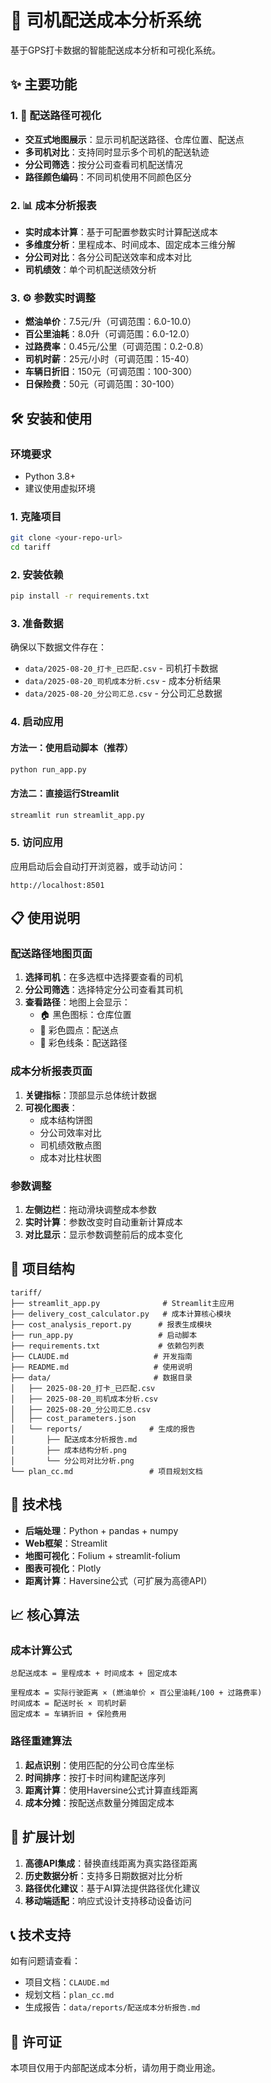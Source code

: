# 🚚 司机配送成本分析系统

基于GPS打卡数据的智能配送成本分析和可视化系统。

## ✨ 主要功能

### 1. 📍 配送路径可视化
- **交互式地图展示**：显示司机配送路径、仓库位置、配送点
- **多司机对比**：支持同时显示多个司机的配送轨迹
- **分公司筛选**：按分公司查看司机配送情况
- **路径颜色编码**：不同司机使用不同颜色区分

### 2. 📊 成本分析报表
- **实时成本计算**：基于可配置参数实时计算配送成本
- **多维度分析**：里程成本、时间成本、固定成本三维分解
- **分公司对比**：各分公司配送效率和成本对比
- **司机绩效**：单个司机配送绩效分析

### 3. ⚙️ 参数实时调整
- **燃油单价**：7.5元/升（可调范围：6.0-10.0）
- **百公里油耗**：8.0升（可调范围：6.0-12.0）
- **过路费率**：0.45元/公里（可调范围：0.2-0.8）
- **司机时薪**：25元/小时（可调范围：15-40）
- **车辆日折旧**：150元（可调范围：100-300）
- **日保险费**：50元（可调范围：30-100）

## 🛠️ 安装和使用

### 环境要求
- Python 3.8+
- 建议使用虚拟环境

### 1. 克隆项目
```bash
git clone <your-repo-url>
cd tariff
```

### 2. 安装依赖
```bash
pip install -r requirements.txt
```

### 3. 准备数据
确保以下数据文件存在：
- `data/2025-08-20_打卡_已匹配.csv` - 司机打卡数据
- `data/2025-08-20_司机成本分析.csv` - 成本分析结果
- `data/2025-08-20_分公司汇总.csv` - 分公司汇总数据

### 4. 启动应用

#### 方法一：使用启动脚本（推荐）
```bash
python run_app.py
```

#### 方法二：直接运行Streamlit
```bash
streamlit run streamlit_app.py
```

### 5. 访问应用
应用启动后会自动打开浏览器，或手动访问：
```
http://localhost:8501
```

## 📋 使用说明

### 配送路径地图页面
1. **选择司机**：在多选框中选择要查看的司机
2. **分公司筛选**：选择特定分公司查看其司机
3. **查看路径**：地图上会显示：
   - 🏠 黑色图标：仓库位置
   - 🔴 彩色圆点：配送点
   - 📍 彩色线条：配送路径

### 成本分析报表页面
1. **关键指标**：顶部显示总体统计数据
2. **可视化图表**：
   - 成本结构饼图
   - 分公司效率对比
   - 司机绩效散点图
   - 成本对比柱状图

### 参数调整
1. **左侧边栏**：拖动滑块调整成本参数
2. **实时计算**：参数改变时自动重新计算成本
3. **对比显示**：显示参数调整前后的成本变化

## 📁 项目结构

```
tariff/
├── streamlit_app.py              # Streamlit主应用
├── delivery_cost_calculator.py   # 成本计算核心模块
├── cost_analysis_report.py      # 报表生成模块
├── run_app.py                   # 启动脚本
├── requirements.txt             # 依赖包列表
├── CLAUDE.md                   # 开发指南
├── README.md                   # 使用说明
├── data/                       # 数据目录
│   ├── 2025-08-20_打卡_已匹配.csv
│   ├── 2025-08-20_司机成本分析.csv
│   ├── 2025-08-20_分公司汇总.csv
│   ├── cost_parameters.json
│   └── reports/               # 生成的报告
│       ├── 配送成本分析报告.md
│       ├── 成本结构分析.png
│       └── 分公司对比分析.png
└── plan_cc.md                 # 项目规划文档
```

## 🔧 技术栈

- **后端处理**：Python + pandas + numpy
- **Web框架**：Streamlit
- **地图可视化**：Folium + streamlit-folium
- **图表可视化**：Plotly
- **距离计算**：Haversine公式（可扩展为高德API）

## 📈 核心算法

### 成本计算公式
```
总配送成本 = 里程成本 + 时间成本 + 固定成本

里程成本 = 实际行驶距离 × (燃油单价 × 百公里油耗/100 + 过路费率)
时间成本 = 配送时长 × 司机时薪
固定成本 = 车辆折旧 + 保险费用
```

### 路径重建算法
1. **起点识别**：使用匹配的分公司仓库坐标
2. **时间排序**：按打卡时间构建配送序列
3. **距离计算**：使用Haversine公式计算直线距离
4. **成本分摊**：按配送点数量分摊固定成本

## 🚀 扩展计划

1. **高德API集成**：替换直线距离为真实路径距离
2. **历史数据分析**：支持多日期数据对比分析
3. **路径优化建议**：基于AI算法提供路径优化建议
4. **移动端适配**：响应式设计支持移动设备访问

## 📞 技术支持

如有问题请查看：
- 项目文档：`CLAUDE.md`
- 规划文档：`plan_cc.md`
- 生成报告：`data/reports/配送成本分析报告.md`

## 📄 许可证

本项目仅用于内部配送成本分析，请勿用于商业用途。